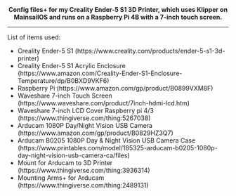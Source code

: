 <div align="center"><b>Config files+ for my Creality Ender-5 S1 3D Printer, which uses Klipper on MainsailOS and runs on a Raspberry Pi 4B with a 7-inch touch screen.</b></div>
<hr></hr>
List of items used:
<ul>
<li>Creality Ender-5 S1 (https://www.creality.com/products/ender-5-s1-3d-printer)</li>
<li>Creality Ender-5 S1 Acrylic Enclosure (https://www.amazon.com/Creality-Ender-S1-Enclosure-Temperature/dp/B0BXD9VKF6)</li>
<li>Raspberry Pi (https://www.amazon.com/gp/product/B0899VXM8F)</li>
<li>Waveshare 7-inch Touch Screen (https://www.waveshare.com/product/7inch-hdmi-lcd.htm)</li>
<li>Waveshare 7-inch LCD Cover Raspberry pi 4/3 (https://www.thingiverse.com/thing:5267038)</li>
<li>Arducam 1080P Day/Night Vision USB Camera (https://www.amazon.com/gp/product/B0829HZ3Q7)</li>
<li>Arducam B0205 1080P Day & Night Vision USB Camera Case (https://www.printables.com/model/185325-arducam-b0205-1080p-day-night-vision-usb-camera-ca/files)</li>
<li>Mount for Arducam to 3D Printer (https://www.thingiverse.com/thing:3936314)</li>
<li>Mounting Arms+ for Arducam (https://www.thingiverse.com/thing:2489131)</li>
</ul>
